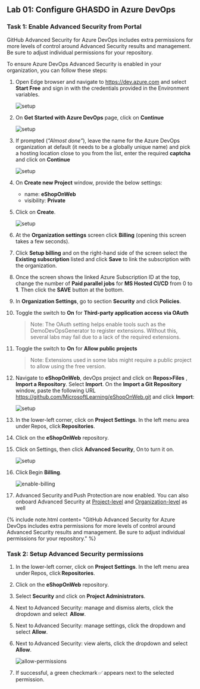 ## Lab 01: Configure GHASDO in Azure DevOps

### Task 1: Enable Advanced Security from Portal

GitHub Advanced Security for Azure DevOps includes extra permissions for more levels of control around Advanced Security results and management. Be sure to adjust individual permissions for your repository.

 To ensure Azure DevOps Advanced Security is enabled in your organization, you can follow these steps:

1. Open Edge browser and navigate to https://dev.azure.com and select **Start Free** and sign in with the credentials provided in the Environment variables.

      ![setup](media/last5.png)

1. On **Get Started with Azure DevOps** page, click on **Continue**

      ![setup](media/last6.png)

1. If prompted (*"Almost done"*), leave the name for the Azure DevOps organization at default (it needs to be a globally unique name) and pick a hosting location close to you from the list, enter the required **captcha** and click on **Continue**

      ![setup](media/last7.png)

1. On **Create new Project** window, provide the below settings:

     - name: **eShopOnWeb** 
     - visibility: **Private**

1. Click on **Create**.

      ![setup](media/last8.png)

1. At the **Organization settings** screen click **Billing** (opening this screen takes a few seconds).

1. Click **Setup billing** and on the right-hand side of the screen select the **Existing subscription** listed and click **Save** to link the subscription with the organization.

1. Once the screen shows the linked Azure Subscription ID at the top, change the number of **Paid parallel jobs** for **MS Hosted CI/CD** from 0 to **1**. Then click the **SAVE** button at the bottom. 

1. In **Organization Settings**, go to section **Security** and click **Policies**.

1. Toggle the switch to **On** for **Third-party application access via OAuth**
    > Note: The OAuth setting helps enable tools such as the DemoDevOpsGenerator to register extensions. Without this, several labs may fail due to a lack of the required extensions.

1. Toggle the switch to **On** for **Allow public projects**
    > Note: Extensions used in some labs might require a public project to allow using the free version.

1. Navigate to **eShopOnWeb**, devOps project and click on **Repos>Files** , **Import a Repository**. Select **Import**. On the **Import a Git Repository** window, paste the following URL https://github.com/MicrosoftLearning/eShopOnWeb.git  and click **Import**:

      ![setup](media/last4.png)

1.	In the lower-left corner, click on **Project Settings**. In the left menu area under Repos, click **Repositories**.

1.	Click on the **eShopOnWeb** repository.

1.	Click on Settings, then click **Advanced Security**, On to turn it on.

      ![setup](media/last2.png)

1.	Click Begin **Billing**.

      ![enable-billing](media/last3.png)

1.	Advanced Security and Push Protection are now enabled. You can also onboard Advanced Security at [Project-level](https://learn.microsoft.com/en-us/azure/devops/repos/security/configure-github-advanced-security-features?view=azure-devops&tabs=yaml#project-level-onboarding) and [Organization-level](https://learn.microsoft.com/en-us/azure/devops/repos/security/configure-github-advanced-security-features?view=azure-devops&tabs=yaml#organization-level-onboarding) as well
 

   {% include note.html content= "GitHub Advanced Security for Azure DevOps includes extra permissions for more levels of control around Advanced Security results and management. Be sure to adjust individual permissions for your repository." %}

### Task 2: Setup Advanced Security permissions

1.	In the lower-left corner, click on **Project Settings**. In the left menu area under Repos, click **Repositories**.

1.	Click on the **eShopOnWeb** repository.

1.	Select **Security** and click on **Project Administrators**.

2.	Next to Advanced Security: manage and dismiss alerts, click the dropdown and select  **Allow**.

3.	Next to Advanced Security: manage settings, click the dropdown and select **Allow**.

4.	Next to Advanced Security: view alerts, click the dropdown and select **Allow**.

      ![allow-permissions](media/last1.png)

5.	If successful, a green checkmark ✅ appears next to the selected permission.
  


